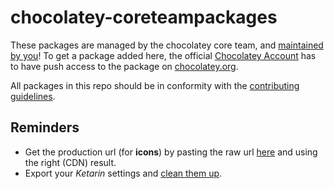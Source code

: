 chocolatey-coreteampackages
===========================

These packages are managed by the chocolatey core team, and [maintained by you](https://github.com/chocolatey/chocolatey-coreteampackages/wiki/Contributing-guidelines)! To get a package added here, the official [Chocolatey Account](http://chocolatey.org/profiles/chocolatey) has to have push access to the package on [chocolatey.org](http://chocolatey.org).

All packages in this repo should be in conformity with the [contributing guidelines](https://github.com/chocolatey/chocolatey-coreteampackages/wiki/Contributing-guidelines).

Reminders
---------

* Get the production url (for **icons**) by pasting the raw url [here](https://rawgit.com/) and using the right (CDN) result.
* Export your _Ketarin_ settings and [clean them up](https://github.com/chocolatey/chocolatey-coreteampackages/tree/master/bin).
